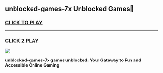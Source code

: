 
## unblocked-games-7x Unblocked Games👋
<h3>
<a href="https://news.freeplayer.one?title=unblocked-games-7x&ref=16F">CLICK TO PLAY</a></h3>
<hr>

<h3>
<a href="https://news.freeplayer.one?title=unblocked-games-7x&ref=16F">CLICK 2 PLAY</a>
  
</h3>

<a href="https://news.freeplayer.one?title=unblocked-games-7x&ref=16F/"><img src="https://clearcache.store/games.png"></a>


**unblocked-games-7x games unblocked: Your Gateway to Fun and Accessible Online Gaming**

